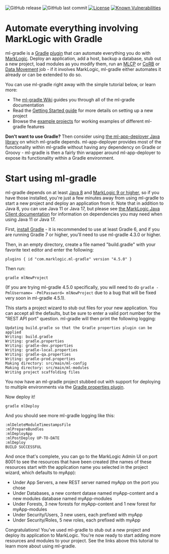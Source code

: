 ![GitHub release](https://img.shields.io/github/release/marklogic-community/ml-gradle.svg)
![GitHub last commit](https://img.shields.io/github/last-commit/marklogic-community/ml-gradle.svg)
[![License](https://img.shields.io/badge/License-Apache%202.0-blue.svg)](https://opensource.org/licenses/Apache-2.0)
[![Known Vulnerabilities](https://snyk.io/test/github/marklogic-community/ml-gradle/badge.svg)](https://snyk.io/test/github/marklogic-community/ml-gradle)

Automate everything involving MarkLogic with Gradle
=========

ml-gradle is a [Gradle](https://gradle.org/) [plugin](https://docs.gradle.org/current/userguide/plugins.html) that can automate everything
you do with [MarkLogic](https://www.marklogic.com/). Deploy an application, add a host, backup a database, stub out a new project, load modules as you modify them, 
run an [MLCP](https://developer.marklogic.com/products/mlcp) or [CoRB](https://developer.marklogic.com/code/corb) 
or [Data Movement](http://docs.marklogic.com/guide/java/data-movement) job - if it involves MarkLogic, 
ml-gradle either automates it already or can be extended to do so. 

You can use ml-gradle right away with the simple tutorial below, or learn more:

- The [ml-gradle Wiki](https://github.com/marklogic-community/ml-gradle/wiki) guides you through all of the ml-gradle documentation
- Read the [Getting Started guide](https://github.com/marklogic-community/ml-gradle/wiki/Getting-started) for more details on setting up a new project
- Browse the [example projects](https://github.com/marklogic-community/ml-gradle/tree/master/examples) for working examples of different ml-gradle features

**Don't want to use Gradle?** Then consider using [the ml-app-deployer Java library](https://github.com/marklogic-community/ml-app-deployer) 
on which ml-gradle depends. ml-app-deployer provides most of the functionality within ml-gradle without having any dependency on Gradle or 
Groovy - ml-gradle is then a fairly thin wrapper around ml-app-deployer to expose its functionality within a Gradle environment.


Start using ml-gradle
=========

ml-gradle depends on at least [Java 8](https://java.com/en/download/) and [MarkLogic 9 or higher](https://developer.marklogic.com/products), 
so if you have those installed, you're just a few minutes away from using ml-gradle to start a new project and deploy an 
application from it. Note that in addition to Java 8, you can use Java 11 or Java 17, but please see 
[the MarkLogic Java Client documentation](https://github.com/marklogic/java-client-api) for information on dependencies
you may need when using Java 11 or Java 17. 

First, [install Gradle](https://gradle.org/install/) - it is recommended to use at least Gradle 6, and if you are 
running Gradle 7 or higher, you'll need to use ml-gradle 4.3.0 or higher. 

Then, in an empty directory, create a file named "build.gradle" with your favorite text editor and enter the following:

    plugins { id "com.marklogic.ml-gradle" version "4.5.0" }
    
Then run:

    gradle mlNewProject

(If you are trying ml-gradle 4.5.0 specifically, you will need to do `gradle -PmlUsername= -PmlPassword= mlNewProject` 
due to a bug that will be fixed very soon in ml-gradle 4.5.1).

This starts a project wizard to stub out files for your new application. You can accept all the defaults, but be sure to
enter a valid port number for the "REST API port" question. ml-gradle will then print the following logging:

    Updating build.gradle so that the Gradle properties plugin can be applied
    Writing: build.gradle
    Writing: gradle.properties
    Writing: gradle-dev.properties
    Writing: gradle-local.properties
    Writing: gradle-qa.properties
    Writing: gradle-prod.properties
    Making directory: src/main/ml-config
    Making directory: src/main/ml-modules
    Writing project scaffolding files

You now have an ml-gradle project stubbed out with support for deploying to multiple environments via the 
[Gradle properties plugin](https://github.com/stevesaliman/gradle-properties-plugin). 

Now deploy it!

    gradle mlDeploy
    
And you should see more ml-gradle logging like this:

    :mlDeleteModuleTimestampsFile
    :mlPrepareBundles
    :mlDeployApp
    :mlPostDeploy UP-TO-DATE
    :mlDeploy
    BUILD SUCCESSFUL

And once that's complete, you can go to the MarkLogic Admin UI on port 8001 to see the resources that have been created 
(the names of these resources start with the application name you selected in the project wizard, which defaults to myApp):

- Under App Servers, a new REST server named myApp on the port you chose
- Under Databases, a new content datase named myApp-content and a new modules database named myApp-modules
- Under Forests, 3 new forests for myApp-content and 1 new forest for myApp-modules
- Under Security/Users, 3 new users, each prefixed with myApp
- Under Security/Roles, 5 new roles, each prefixed with myApp

Congratulations! You've used ml-gradle to stub out a new project and deploy its application to MarkLogic. You're now 
ready to start adding more resources and modules to your project. See the links above this tutorial to learn
more about using ml-gradle. 
